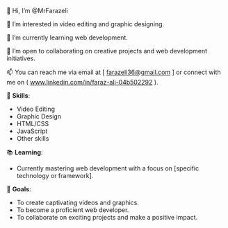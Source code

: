 👋 Hi, I’m @MrFarazeli

👀 I’m interested in video editing and graphic designing.

🌱 I’m currently learning web development.

💞️ I’m open to collaborating on creative projects and web development initiatives.

📫 You can reach me via email at  [ farazeli36@gmail.com ] or connect with me on ( www.linkedin.com/in/faraz-ali-04b502292 ).

🚀 **Skills**:
- Video Editing
- Graphic Design
- HTML/CSS
- JavaScript
- Other skills

📚 **Learning**:
- Currently mastering web development with a focus on [specific technology or framework].

🎯 **Goals**:
- To create captivating videos and graphics.
- To become a proficient web developer.
- To collaborate on exciting projects and make a positive impact.
